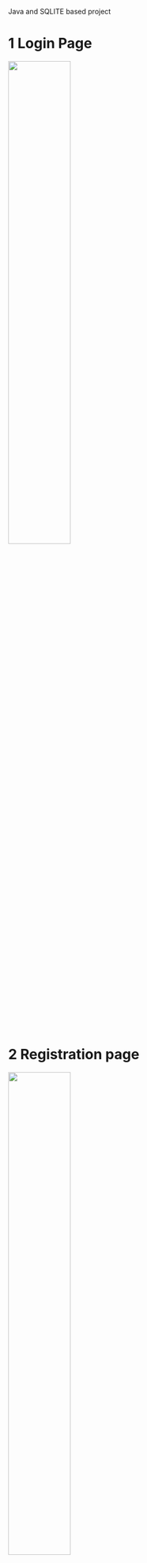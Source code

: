 Java and SQLITE based project

# 1 Login Page #
<img width="50%" hight = "50%" src="https://user-images.githubusercontent.com/67515374/211645505-f85b3c7d-0a10-4b7c-9f83-7a59d371b875.jpg">

# 2 Registration page #
<img width="50%" hight = "50%" src="https://user-images.githubusercontent.com/67515374/211646843-51de5b05-795b-4598-bf10-819cd8bc5d33.jpg">

# 3 Form validation on registration page #
<img width="50%" hight = "50%" src="https://user-images.githubusercontent.com/67515374/211647079-79ccfbd1-ba97-4d41-bca5-075f147cc2d3.jpg">

# 4 After registration trying to login #
<img width="50%" hight = "50%" src="https://user-images.githubusercontent.com/67515374/211647919-a90e54e7-e7bd-4883-937b-a6a2a618af9f.jpg">

# 5 After Succefully login #
<img width="50%" hight = "50%" src="https://user-images.githubusercontent.com/67515374/211647973-ab6f206b-ce67-405c-a0a5-641504e2746a.jpg">

# 6 Updating data #
<img width="50%" hight = "50%" src="https://user-images.githubusercontent.com/67515374/211648057-7b074386-3ca1-4855-8887-916d57671927.jpg">

# 7 After Updating the data #
<img width="50%" hight = "50%" src="https://user-images.githubusercontent.com/67515374/211648106-1f8a7da4-e53d-46c5-96af-ce8085811a0b.jpg">
